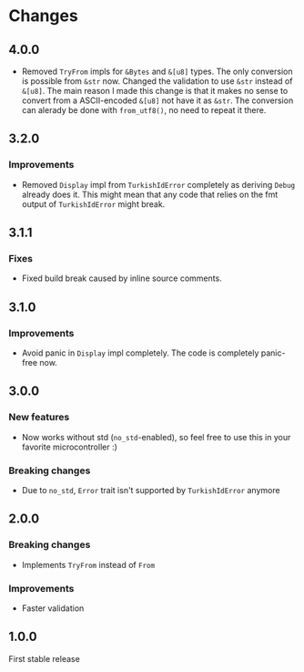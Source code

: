 # Changes

## 4.0.0

- Removed `TryFrom` impls for `&Bytes` and `&[u8]` types. The only conversion
  is possible from `&str` now. Changed the validation to use `&str` instead of
  `&[u8]`. The main reason I made this change is that it makes no sense to
  convert from a ASCII-encoded `&[u8]` not have it as `&str`. The conversion
  can alerady be done with `from_utf8()`, no need to repeat it there.

## 3.2.0

### Improvements

- Removed `Display` impl from `TurkishIdError` completely as deriving `Debug` already does it.
  This might mean that any code that relies on the fmt output of `TurkishIdError` might break.

## 3.1.1

### Fixes

- Fixed build break caused by inline source comments.

## 3.1.0

### Improvements

- Avoid panic in `Display` impl completely. The code is completely panic-free now.

## 3.0.0

### New features

- Now works without std (`no_std`-enabled), so feel free to use this in your favorite microcontroller :)

### Breaking changes

- Due to `no_std`, `Error` trait isn't supported by `TurkishIdError` anymore

## 2.0.0

### Breaking changes

- Implements `TryFrom` instead of `From`

### Improvements

- Faster validation

## 1.0.0

First stable release
